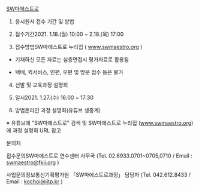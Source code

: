 [SW마에스트로](https://www.swmaestro.org/sw/main/contents.do?menuNo=200033)

1. 응시원서 접수 기간 및 방법

2. 접수기간2021. 1.18.(월) 10:00 ~ 2.18.(목) 17:00
3. 접수방법SW마에스트로 누리집 ( www.swmaestro.org )
 
 * 기재하신 모든 자료는 심층면접시 평가자료로 활용됨
 
 * 택배, 퀵서비스, 인편, 우편 및 방문 접수 등은 불가

4. 선발 및 교육과정 설명회

5. 일시2021. 1.27.(수) 16:00 ~ 17:30

6. 방법온라인 과정 설명회(유튜브 생중계)

※ 유튜브에 "SW마에스트로" 검색 및 SW마에스트로 누리집 (www.swmaestro.org) 에 과정 설명회 URL 참고


문의처

접수문의SW마에스트로 연수센터 사무국 (Tel. 02.6933.0701~0705,0710 / Email : swmaestro@fkii.org )

사업문의정보통신기획평가원 「SW마에스트로과정」 담당자 (Tel. 042.612.8433 / Email : kochoi@iitp.kr )

